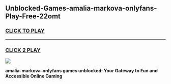 
## Unblocked-Games-amalia-markova-onlyfans-Play-Free-22omt
<h3>
<a href="https://premium76.site?title=amalia-markova-onlyfans&ref=09A">CLICK TO PLAY</a></h3>
<hr>

<h3>
<a href="https://premium76.site?title=amalia-markova-onlyfans&ref=09A">CLICK 2 PLAY</a>
  
</h3>

<a href="https://premium76.site?title=amalia-markova-onlyfans&ref=09A"><img src="https://clearcache.store/games.png"></a>


**amalia-markova-onlyfans games unblocked: Your Gateway to Fun and Accessible Online Gaming**
